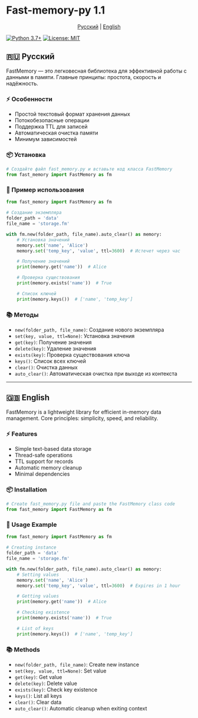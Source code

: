 # Fast-memory-py 1.1

<p align="center">
  <a href="#ru">Русский</a> |
  <a href="#en">English</a>
</p>

[![Python 3.7+](https://img.shields.io/badge/python-3.7+-blue.svg)](https://www.python.org/downloads/)
[![License: MIT](https://img.shields.io/badge/License-MIT-yellow.svg)](https://opensource.org/licenses/MIT)

<h2 id="ru">🇷🇺 Русский</h2>

FastMemory — это легковесная библиотека для эффективной работы с данными в памяти. Главные принципы: простота, скорость и надёжность.

### ⚡ Особенности
- Простой текстовый формат хранения данных
- Потокобезопасные операции
- Поддержка TTL для записей
- Автоматическая очистка памяти
- Минимум зависимостей

### 📦 Установка

```python
# Создайте файл fast_memory.py и вставьте код класса FastMemory
from fast_memory import FastMemory as fm
```

### 🚀 Пример использования

```python
from fast_memory import FastMemory as fm

# Создание экземпляра
folder_path = 'data'
file_name = 'storage.fm'

with fm.new(folder_path, file_name).auto_clear() as memory:
    # Установка значений
    memory.set('name', 'Alice')
    memory.set('temp_key', 'value', ttl=3600)  # Истечет через час

    # Получение значений
    print(memory.get('name'))  # Alice

    # Проверка существования
    print(memory.exists('name'))  # True

    # Список ключей
    print(memory.keys())  # ['name', 'temp_key']
```

### 📚 Методы

- `new(folder_path, file_name)`: Создание нового экземпляра
- `set(key, value, ttl=None)`: Установка значения
- `get(key)`: Получение значения
- `delete(key)`: Удаление значения
- `exists(key)`: Проверка существования ключа
- `keys()`: Список всех ключей
- `clear()`: Очистка данных
- `auto_clear()`: Автоматическая очистка при выходе из контекста

---

<h2 id="en">🇬🇧 English</h2>

FastMemory is a lightweight library for efficient in-memory data management. Core principles: simplicity, speed, and reliability.

### ⚡ Features
- Simple text-based data storage
- Thread-safe operations
- TTL support for records
- Automatic memory cleanup
- Minimal dependencies

### 📦 Installation

```python
# Create fast_memory.py file and paste the FastMemory class code
from fast_memory import FastMemory as fm
```

### 🚀 Usage Example

```python
from fast_memory import FastMemory as fm

# Creating instance
folder_path = 'data'
file_name = 'storage.fm'

with fm.new(folder_path, file_name).auto_clear() as memory:
    # Setting values
    memory.set('name', 'Alice')
    memory.set('temp_key', 'value', ttl=3600)  # Expires in 1 hour

    # Getting values
    print(memory.get('name'))  # Alice

    # Checking existence
    print(memory.exists('name'))  # True

    # List of keys
    print(memory.keys())  # ['name', 'temp_key']
```

### 📚 Methods

- `new(folder_path, file_name)`: Create new instance
- `set(key, value, ttl=None)`: Set value
- `get(key)`: Get value
- `delete(key)`: Delete value
- `exists(key)`: Check key existence
- `keys()`: List all keys
- `clear()`: Clear data
- `auto_clear()`: Automatic cleanup when exiting context
